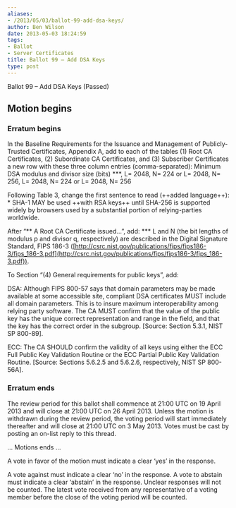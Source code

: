```yaml
---
aliases:
- /2013/05/03/ballot-99-add-dsa-keys/
author: Ben Wilson
date: 2013-05-03 18:24:59
tags:
- Ballot
- Server Certificates
title: Ballot 99 – Add DSA Keys
type: post
---
```


Ballot 99 – Add DSA Keys (Passed)

## Motion begins

### Erratum begins

In the Baseline Requirements for the Issuance and Management of Publicly-Trusted Certificates, Appendix A, add to each of the tables (1) Root CA Certificates, (2) Subordinate CA Certificates, and (3) Subscriber Certificates a new row with these three column entries (comma-separated): Minimum DSA modulus and divisor size (bits) \*\*\*, L= 2048, N= 224 or L= 2048, N= 256, L= 2048, N= 224 or L= 2048, N= 256

Following Table 3, change the first sentence to read (++added language++): * SHA-1 MAY be used ++with RSA keys++ until SHA-256 is supported widely by browsers used by a substantial portion of relying-parties worldwide.

After “\*\* A Root CA Certificate issued…”, add: \*\*\* L and N (the bit lengths of modulus p and divisor q, respectively) are described in the Digital Signature Standard, FIPS 186-3 ([http://csrc.nist.gov/publications/fips/fips186-3/fips_186-3.pdf](http://csrc.nist.gov/publications/fips/fips186-3/fips_186-3.pdf)).

To Section “(4) General requirements for public keys”, add:

DSA: Although FIPS 800-57 says that domain parameters may be made available at some accessible site, compliant DSA certificates MUST include all domain parameters. This is to insure maximum interoperability among relying party software. The CA MUST confirm that the value of the public key has the unique correct representation and range in the field, and that the key has the correct order in the subgroup. \[Source: Section 5.3.1, NIST SP 800-89\].

ECC: The CA SHOULD confirm the validity of all keys using either the ECC Full Public Key Validation Routine or the ECC Partial Public Key Validation Routine. \[Source: Sections 5.6.2.5 and 5.6.2.6, respectively, NIST SP 800-56A\].

### Erratum ends

The review period for this ballot shall commence at 21:00 UTC on 19 April 2013 and will close at 21:00 UTC on 26 April 2013. Unless the motion is withdrawn during the review period, the voting period will start immediately thereafter and will close at 21:00 UTC on 3 May 2013. Votes must be cast by posting an on-list reply to this thread.

… Motions ends …

A vote in favor of the motion must indicate a clear ‘yes’ in the response.

A vote against must indicate a clear ‘no’ in the response. A vote to abstain must indicate a clear ‘abstain’ in the response. Unclear responses will not be counted. The latest vote received from any representative of a voting member before the close of the voting period will be counted.